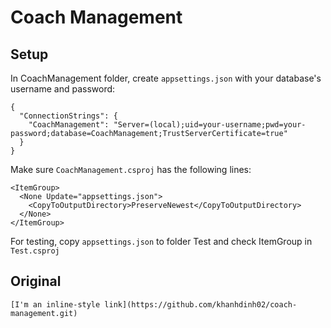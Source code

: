 # Coach Management

## Setup
In CoachManagement folder, create `appsettings.json` with your database's username and password:
```
{
  "ConnectionStrings": {
    "CoachManagement": "Server=(local);uid=your-username;pwd=your-password;database=CoachManagement;TrustServerCertificate=true"
  }
}
```
Make sure `CoachManagement.csproj` has the following lines:
```
<ItemGroup>
  <None Update="appsettings.json">
    <CopyToOutputDirectory>PreserveNewest</CopyToOutputDirectory>
  </None>
</ItemGroup>
```
For testing, copy `appsettings.json` to folder Test and check ItemGroup in `Test.csproj`

## Original
```
[I'm an inline-style link](https://github.com/khanhdinh02/coach-management.git)
